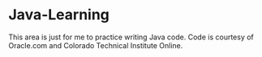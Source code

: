 # Java-Learning
This area is just for me to practice writing Java code.
Code is courtesy of Oracle.com and Colorado Technical Institute Online.
